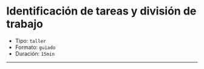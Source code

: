 # Identificación de tareas y división de trabajo

* Tipo: `taller`
* Formato: `guiado`
* Duración: `15min`

***
